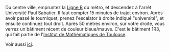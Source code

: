 Du centre ville, empruntez la [Ligne B](http://www.tisseo.fr/se-deplacer/plans) du métro, et descendez à l'arrêt Université Paul Sabatier. Il faut compter 15 minutes de trajet environ. Après avoir passé le tourniquet, prenez l'escalator à droite indiqué "université", et ensuite continuez tout droit. Après 50 mètres environ, sur votre droite, vous verrez un bâtiment récent de couleur bleue/mauve. C'est le bâtiment 1R3, qui fait partie de l'[Institut de Mathématiques de Toulouse](http://math.univ-toulouse.fr).

Voir aussi [ici](http://www.math.univ-toulouse.fr/1-17812-Localisation.php).
